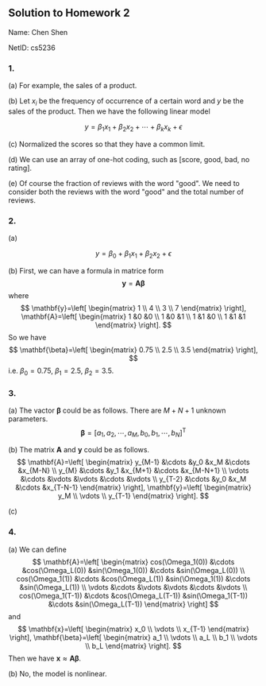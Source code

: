 ## Solution to Homework 2

Name: Chen Shen

NetID: cs5236

### 1.

(a) For example, the sales of a product.

(b) Let $x_i$ be the frequency of occurrence of a certain word and $y$ be the sales of the product. Then we have the following linear model

$$
y = \beta_1 x_1 + \beta_2 x_2 + \cdots + \beta_k x_k + \epsilon
$$

(c) Normalized the scores so that they have a common limit.

(d) We can use an array of one-hot coding, such as [score, good, bad, no rating].

(e) Of course the fraction of reviews with the word "good". We need to consider both the reviews with the word "good" and the total number of reviews.

### 2.

(a)

$$
y = \beta_0 + \beta_1 x_1 + \beta_2 x_2 + \epsilon
$$

(b) First, we can have a formula in matrice form
$$
\mathbf{y}=\mathbf{A}\mathbf{\beta}
$$
where
$$
\mathbf{y}=\left[
\begin{matrix}
1 \\
4 \\
3 \\
7
\end{matrix} \right],
\mathbf{A}=\left[
\begin{matrix}
1 &0 &0 \\
1 &0 &1 \\
1 &1 &0 \\
1 &1 &1
\end{matrix} \right].
$$
So we have 
$$
\mathbf{\beta}=\left[
\begin{matrix}
0.75 \\
2.5 \\
3.5
\end{matrix} \right],
$$
i.e. $\beta_0=0.75$, $\beta_1=2.5$, $\beta_2=3.5$.

### 3. 

(a) The vactor $\mathbf{\beta}$ could be as follows. There are $M+N+1$ unknown parameters.
$$
\mathbf{\beta}=[a_1, a_2, \cdots, a_M, b_0, b_1, \cdots, b_N]^\mathrm{T}
$$

(b) The matrix $\mathbf{A}$ and $\mathbf{y}$ could be as follows.
$$
\mathbf{A}=\left[
\begin{matrix}
y_{M-1} &\cdots &y_0 &x_M &\cdots &x_{M-N} \\
y_{M} &\cdots &y_1 &x_{M+1} &\cdots &x_{M-N+1} \\
\vdots &\cdots &\vdots &\vdots &\cdots &\vdots \\
y_{T-2} &\cdots &y_0 &x_M &\cdots &x_{T-N-1}
\end{matrix} \right], \mathbf{y}=\left[
\begin{matrix}
y_M \\
\vdots \\
y_{T-1}
\end{matrix} \right].
$$

(c) 

### 4.

(a) We can define
$$
\mathbf{A}=\left[
\begin{matrix}
cos(\Omega_1(0)) &\cdots &cos(\Omega_L(0)) &sin(\Omega_1(0)) &\cdots &sin(\Omega_L(0)) \\
cos(\Omega_1(1)) &\cdots &cos(\Omega_L(1)) &sin(\Omega_1(1)) &\cdots &sin(\Omega_L(1)) \\
\vdots &\cdots &\vdots &\vdots &\cdots &\vdots \\
cos(\Omega_1(T-1)) &\cdots &cos(\Omega_L(T-1)) &sin(\Omega_1(T-1)) &\cdots &sin(\Omega_L(T-1))
\end{matrix} \right]
$$
and
$$
\mathbf{x}=\left[
\begin{matrix}
x_0 \\
\vdots \\
x_{T-1}
\end{matrix} \right],
\mathbf{\beta}=\left[
\begin{matrix}
a_1 \\
\vdots \\
a_L \\
b_1 \\
\vdots \\
b_L
\end{matrix} \right].
$$
Then we have $\mathbf{x}\approx \mathbf{A}\mathbf{\beta}$.

(b) No, the model is nonlinear.
